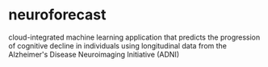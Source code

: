 # neuroforecast
cloud-integrated machine learning application that predicts the progression of cognitive decline in individuals using longitudinal data from the Alzheimer's Disease Neuroimaging Initiative (ADNI)
